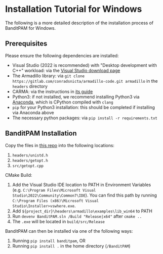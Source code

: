 # Installation Tutorial for Windows

The following is a more detailed description of the installation process of BanditPAM for Windows.
 
## Prerequisites
Please ensure the following dependencies are installed:
 - Visual Studio (2022 is recommended) with "Desktop development with C++" workload: via the [Visual Studio download page](https://visualstudio.microsoft.com/vs/)
 - The Armadillo library: via `git clone https://gitlab.com/conradsnicta/armadillo-code.git armadillo` in the `headers` directory
 - CARMA: via the instructions in [its guide](https://github.com/RUrlus/carma#installation)
 - Python3: if not installed, we recommend installing Python3 via [Anaconda](https://www.anaconda.com/products/individual), which is CPython compiled with `clang`
 - `pip` for your Python3 installation: this should be completed if installing via Anaconda above
 - The necessary python packages: via `pip install -r requirements.txt`

## BanditPAM Installation

Copy the files in [this repo](https://github.com/ThrunGroup/BanditPAM-Windows) into the following locations:
1) `headers/unistd.h`
2) `headers/getopt.h`
3) `src/getopt.cpp`

CMake Build:
1) Add the Visual Studio IDE location to PATH in Environment Variables (e.g. `C:\Program Files\Microsoft Visual Studio\2022\Community\Common7\IDE`). You can find this path by running `C:\Program Files (x86)\Microsoft Visual Studio\Installer>vswhere.exe`.
2) Add `${project_dir}\headers\armadillo\examples\lib_win64` to PATH 
3) Run `devenv BanditPAM.sln /Build "Release|x64"` after `cmake ..`
4) The `.exe` will be located in `build/src/Release`

BanditPAM can then be installed via one of the following ways:
1) Running `pip install banditpam`, OR
2) Running `pip install .` in the home directory (`/BanditPAM`)